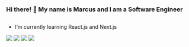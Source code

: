 ### Hi there! 👋 My name is Marcus and I am a Software Engineer
##
- I’m currently learning React.js and Next.js

<!-- <div align="center">
  <a href="https://github.com/marcusvco"></a>
  <img height="180em" src="https://github-readme-stats-seven-pi-51.vercel.app/api?username=marcusvco&show_icons=true&theme=github_dark&count_private=true"/>
  <img height="180em" src="https://github-readme-stats-seven-pi-51.vercel.app/api/top-langs/?username=marcusvco&layout=compact&langs_count=7&theme=github_dark"/>
</div>

## -->

<div>
  <a href="https://www.linkedin.com/in/marcus-co" target="_blank"><img src="https://img.shields.io/badge/LinkedIn-0077B5?style=for-the-badge&logo=linkedin&logoColor=white" target="_blank"></a>
<!--   <a href="https://www.hackerrank.com/marcusvco" target="_blank"><img src="https://img.shields.io/badge/-Hackerrank-2EC866?style=for-the-badge&logo=HackerRank&logoColor=white" target="_blank"></a> -->
  <a href="https://www.instagram.com/marvin.vc" target="_blank"><img src="https://img.shields.io/badge/Instagram-E4405F?style=for-the-badge&logo=instagram&logoColor=white" target="_blank"></a>
  <a href="mailto:marvincarvoliveira@gmail.com" target="_blank"><img src="https://img.shields.io/badge/Gmail-D14836?style=for-the-badge&logo=gmail&logoColor=white" target="_blank"></a>
  <a href="https://leetcode.com/u/marcusvco" target="_blank"><img src="https://img.shields.io/badge/-Leetcode-FFA116?style=for-the-badge&logo=LeetCode&logoColor=white" target="_blank"></a>
</div>
